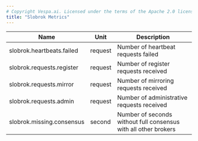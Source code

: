 ```yaml
---
# Copyright Vespa.ai. Licensed under the terms of the Apache 2.0 license. See LICENSE in the project root.
title: "Slobrok Metrics"
---
```


| Name | Unit | Description |
| --- | --- | --- |
| slobrok.heartbeats.failed | request | Number of heartbeat requests failed |
| slobrok.requests.register | request | Number of register requests received |
| slobrok.requests.mirror | request | Number of mirroring requests received |
| slobrok.requests.admin | request | Number of administrative requests received |
| slobrok.missing.consensus | second | Number of seconds without full consensus with all other brokers |
